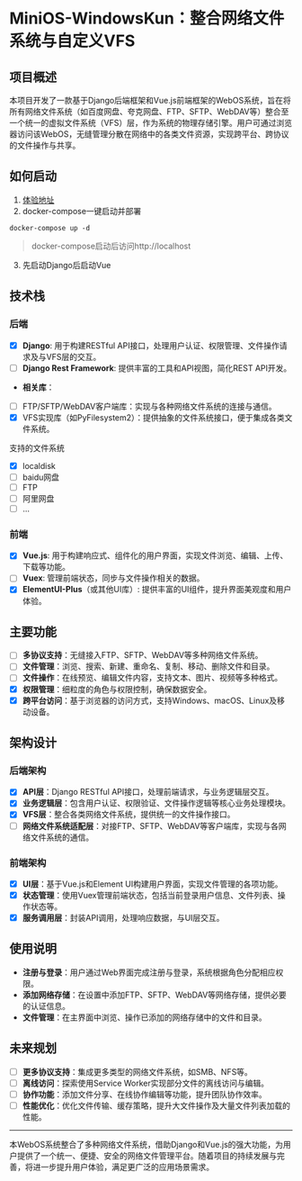 # MiniOS-WindowsKun：整合网络文件系统与自定义VFS

## 项目概述

本项目开发了一款基于Django后端框架和Vue.js前端框架的WebOS系统，旨在将所有网络文件系统（如百度网盘、夸克网盘、FTP、SFTP、WebDAV等）整合至一个统一的虚拟文件系统（VFS）层，作为系统的物理存储引擎。用户可通过浏览器访问该WebOS，无缝管理分散在网络中的各类文件资源，实现跨平台、跨协议的文件操作与共享。

## 如何启动
1. [体验地址](https://win.lefthand.top)
2. docker-compose一键启动并部署
```shell
docker-compose up -d
```
> docker-compose启动后访问http://localhost

3. 先启动Django后启动Vue
## 技术栈

### 后端

- [x] **Django**: 用于构建RESTful API接口，处理用户认证、权限管理、文件操作请求及与VFS层的交互。
- [ ] **Django Rest Framework**: 提供丰富的工具和API视图，简化REST API开发。
- **相关库**：
- [ ] FTP/SFTP/WebDAV客户端库：实现与各种网络文件系统的连接与通信。
- [x] VFS实现库（如PyFilesystem2）：提供抽象的文件系统接口，便于集成各类文件系统。

支持的文件系统
- [x] localdisk
- [ ] baidu网盘
- [ ] FTP
- [ ] 阿里网盘
- [ ] ...
### 前端
- [x] **Vue.js**: 用于构建响应式、组件化的用户界面，实现文件浏览、编辑、上传、下载等功能。
- [ ] **Vuex**: 管理前端状态，同步与文件操作相关的数据。
- [x] **ElementUI-Plus**（或其他UI库）: 提供丰富的UI组件，提升界面美观度和用户体验。

## 主要功能

- [ ] **多协议支持**：无缝接入FTP、SFTP、WebDAV等多种网络文件系统。
- [ ] **文件管理**：浏览、搜索、新建、重命名、复制、移动、删除文件和目录。
- [ ] **文件操作**：在线预览、编辑文件内容，支持文本、图片、视频等多种格式。
- [x] **权限管理**：细粒度的角色与权限控制，确保数据安全。
- [x] **跨平台访问**：基于浏览器的访问方式，支持Windows、macOS、Linux及移动设备。

## 架构设计

### 后端架构

- [x] **API层**：Django RESTful API接口，处理前端请求，与业务逻辑层交互。
- [x] **业务逻辑层**：包含用户认证、权限验证、文件操作逻辑等核心业务处理模块。
- [x] **VFS层**：整合各类网络文件系统，提供统一的文件操作接口。
- [ ] **网络文件系统适配层**：对接FTP、SFTP、WebDAV等客户端库，实现与各网络文件系统的通信。

### 前端架构

- [x] **UI层**：基于Vue.js和Element UI构建用户界面，实现文件管理的各项功能。
- [x] **状态管理**：使用Vuex管理前端状态，包括当前登录用户信息、文件列表、操作状态等。
- [x] **服务调用层**：封装API调用，处理响应数据，与UI层交互。

## 使用说明

- **注册与登录**：用户通过Web界面完成注册与登录，系统根据角色分配相应权限。
- **添加网络存储**：在设置中添加FTP、SFTP、WebDAV等网络存储，提供必要的认证信息。
- **文件管理**：在主界面中浏览、操作已添加的网络存储中的文件和目录。

## 未来规划

- [ ] **更多协议支持**：集成更多类型的网络文件系统，如SMB、NFS等。
- [ ] **离线访问**：探索使用Service Worker实现部分文件的离线访问与编辑。
- [ ] **协作功能**：添加文件分享、在线协作编辑等功能，提升团队协作效率。
- [ ] **性能优化**：优化文件传输、缓存策略，提升大文件操作及大量文件列表加载的性能。

---

本WebOS系统整合了多种网络文件系统，借助Django和Vue.js的强大功能，为用户提供了一个统一、便捷、安全的网络文件管理平台。随着项目的持续发展与完善，将进一步提升用户体验，满足更广泛的应用场景需求。